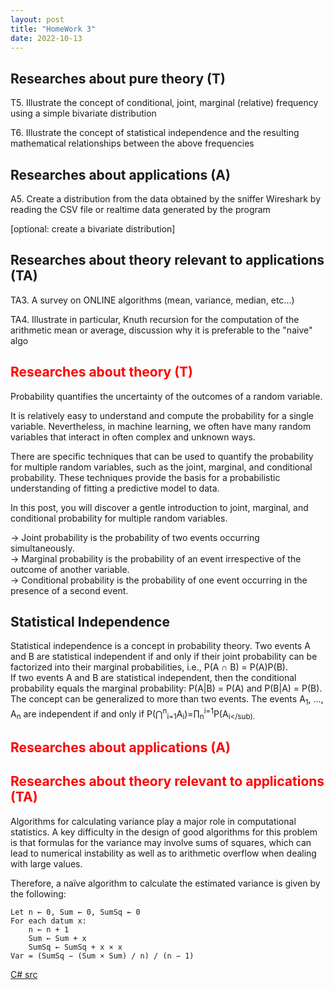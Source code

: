```yaml
---
layout: post
title: "HomeWork 3"
date: 2022-10-13
---
```



## Researches about pure theory (T)

T5. Illustrate the concept of conditional, joint, marginal (relative) frequency using a simple bivariate distribution<br />

T6. Illustrate the concept of statistical independence and the resulting mathematical relationships between the above frequencies

## Researches about applications (A)

A5. Create a distribution from the data obtained by the sniffer Wireshark by reading the CSV file or realtime data generated by the program<br />

[optional: create a bivariate distribution]

## Researches about theory relevant to applications (TA)

TA3. A survey on ONLINE algorithms (mean, variance, median, etc...)<br />

TA4. Illustrate in particular, Knuth recursion for the computation of the arithmetic mean or average, discussion why it is preferable to the "naive" algo



## <span style="color:red">Researches about theory (T)</span>

Probability quantifies the uncertainty of the outcomes of a random variable.

It is relatively easy to understand and compute the probability for a single variable. Nevertheless, in machine learning, we often have many random variables that interact in often complex and unknown ways.

There are specific techniques that can be used to quantify the probability for multiple random variables, such as the joint, marginal, and conditional probability. These techniques provide the basis for a probabilistic understanding of fitting a predictive model to data.

In this post, you will discover a gentle introduction to joint, marginal, and conditional probability for multiple random variables.


  →  Joint probability is the probability of two events occurring simultaneously.<br />
  →  Marginal probability is the probability of an event irrespective of the outcome of another variable.<br />
  →  Conditional probability is the probability of one event occurring in the presence of a second event.
<br />


##  Statistical Independence

Statistical independence is a concept in probability theory. Two events A and B are statistical independent if and only if their joint probability can be factorized into their marginal probabilities, i.e., P(A ∩  B) = P(A)P(B). <br/>
If two events A and B are statistical independent, then the conditional probability equals the marginal probability: P(A|B) = P(A) and P(B|A) = P(B). The concept can be generalized to more than two events. The events A<sub>1</sub>, …, A<sub>n</sub> are independent if and only if P(⋂<sup>n</sup><sub>i=1</sub>A<sub>i</sub>)=∏<sub>n</sub><sup>i=1</sup>P(A<sub>i</sub).

## <span style="color:red"> Researches about applications (A)</span>


## <span style="color:red"> Researches about theory relevant to applications (TA)</span>

Algorithms for calculating variance play a major role in computational statistics. A key difficulty in the design of good algorithms for this problem is that formulas for the variance may involve sums of squares, which can lead to numerical instability as well as to arithmetic overflow when dealing with large values. <br/>

Therefore, a naïve algorithm to calculate the estimated variance is given by the following:

    Let n ← 0, Sum ← 0, SumSq ← 0
    For each datum x:
        n ← n + 1
        Sum ← Sum + x
        SumSq ← SumSq + x × x
    Var = (SumSq − (Sum × Sum) / n) / (n − 1)




[C# src](https://github.com/user0x1234/user0x1234.github.io/tree/main/src/HomeWork3/)
